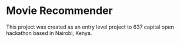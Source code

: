 # Movie Recommender
This project was created as an entry level project to 637 capital open hackathon based in Nairobi, Kenya. 

